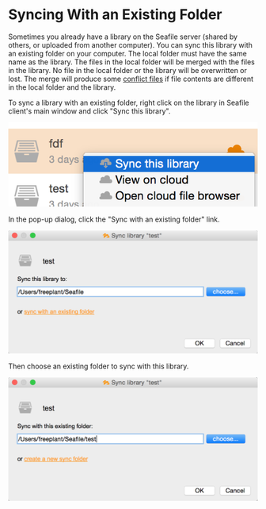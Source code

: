 # Syncing With an Existing Folder

Sometimes you already have a library on the Seafile server (shared by others, or uploaded from another computer). You can sync this library with an existing folder on your computer. The local folder must have the same name as the library. The files in the local folder will be merged with the files in the library. No file in the local folder or the library will be overwritten or lost. The merge will produce some [conflict files](file_conflicts.md) if file contents are different in the local folder and the library.

To sync a library with an existing folder, right click on the library in Seafile client's main window and click "Sync this library".

![](./imgs/seafile-sync-library.png)

In the pop-up dialog, click the "Sync with an existing folder" link.

![](./imgs/sync-with-an-existing-01.png)

Then choose an existing folder to sync with this library.

![](./imgs/sync-with-an-existing-02.png)
